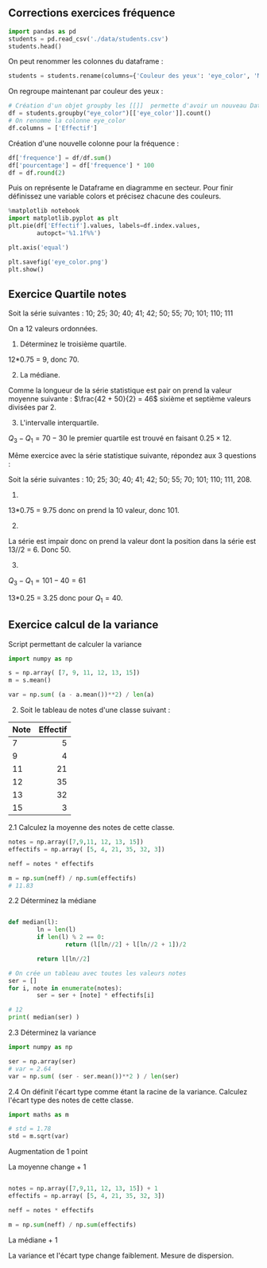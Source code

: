## Corrections exercices fréquence

```python
import pandas as pd
students = pd.read_csv('./data/students.csv')
students.head()

```

On peut renommer les colonnes du dataframe :

```python
students = students.rename(columns={'Couleur des yeux': 'eye_color', 'Mention au Bac': 'mention'})
```

On regroupe maintenant par couleur des yeux :

```python
# Création d'un objet groupby les [[]]  permette d'avoir un nouveau DataFrame
df = students.groupby("eye_color")[['eye_color']].count()
# On renomme la colonne eye_color
df.columns = ['Effectif']
```

Création d'une nouvelle colonne pour la fréquence :

```python
df['frequence'] = df/df.sum()
df['pourcentage'] = df['frequence'] * 100
df = df.round(2)
```

Puis on représente le Dataframe en diagramme en secteur. Pour finir définissez une variable colors et précisez chacune des couleurs.

```python
%matplotlib notebook
import matplotlib.pyplot as plt
plt.pie(df['Effectif'].values, labels=df.index.values,
        autopct='%1.1f%%')

plt.axis('equal')

plt.savefig('eye_color.png')
plt.show()
```

## Exercice Quartile notes

 Soit la série suivantes : 10; 25; 30; 40; 41; 42; 50; 55; 70; 101; 110; 111

 On a 12 valeurs ordonnées.

 1. Déterminez le troisième quartile.

  12*0.75 = 9, donc 70.

 2. La médiane.

 Comme la longueur de la série statistique est pair on prend la valeur moyenne suivante : $\frac{42 + 50}{2} = 46$ sixième et septième valeurs divisées par 2.

 3. L'intervalle interquartile.

 $Q_3 - Q_1 = 70 - 30$ le premier quartile est trouvé en faisant $0.25 \times 12$.

Même exercice avec la série statistique suivante, répondez aux 3 questions :

Soit la série suivantes : 10; 25; 30; 40; 41; 42; 50; 55; 70; 101; 110; 111, 208.

1. 

13*0.75 = 9.75 donc on prend la 10 valeur, donc 101.

2. 

La série est impair donc on prend la valeur dont la position dans la série est 13//2 = 6. Donc 50.

3.

$Q_3 - Q_1 = 101 - 40 = 61$

13*0.25 = 3.25 donc pour $Q_1 = 40$.

## Exercice calcul de la variance

Script permettant de calculer la variance

```python
import numpy as np

s = np.array( [7, 9, 11, 12, 13, 15])
m = s.mean()

var = np.sum( (a - a.mean())**2) / len(a)

```

2. Soit le tableau de notes d'une classe suivant :

| Note             |     Effectif             |
| -------------    |  ----------------------: |
| 7                |        5                 |
| 9                |        4                 |
| 11               |        21                |
| 12               |        35                |
| 13               |        32                |
| 15               |        3                 |

2.1 Calculez la moyenne des notes de cette classe.

```python
notes = np.array([7,9,11, 12, 13, 15])
effectifs = np.array( [5, 4, 21, 35, 32, 3])

neff = notes * effectifs

m = np.sum(neff) / np.sum(effectifs)
# 11.83

```

2.2 Déterminez la médiane

```python

def median(l):
        ln = len(l)
        if len(l) % 2 == 0:
                return (l[ln//2] + l[ln//2 + 1])/2

        return l[ln//2]

# On crée un tableau avec toutes les valeurs notes
ser = []
for i, note in enumerate(notes):
        ser = ser + [note] * effectifs[i]

# 12
print( median(ser) )
```

2.3 Déterminez la variance

```python
import numpy as np

ser = np.array(ser)
# var = 2.64
var = np.sum( (ser - ser.mean())**2 ) / len(ser)
```

2.4 On définit l'écart type comme étant la racine de la variance. Calculez l'écart type des notes de cette classe.

```python
import maths as m

# std = 1.78
std = m.sqrt(var)
```

Augmentation de 1 point

La moyenne change + 1

```python

notes = np.array([7,9,11, 12, 13, 15]) + 1
effectifs = np.array( [5, 4, 21, 35, 32, 3])

neff = notes * effectifs

m = np.sum(neff) / np.sum(effectifs)

```

La médiane + 1

La variance et l'écart type change faiblement. Mesure de dispersion.
